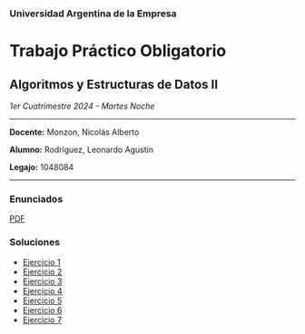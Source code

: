 ### Universidad Argentina de la Empresa
# Trabajo Práctico Obligatorio
## Algoritmos y Estructuras de Datos II
*1er Cuatrimestre 2024 - Martes Noche*

---

**Docente:** Monzon, Nicolás Alberto

**Alumno:** Rodríguez, Leonardo Agustín

**Legajo:** 1048084

---

### Enunciados
[PDF](https://uadeeduar.sharepoint.com/:b:/r/sites/Section_467158/Materiales%20de%20clase/TPO/2024_TPO_Programaci%C3%B3n_II.pdf?csf=1&web=1&e=xkxxgY)

### Soluciones

- [Ejercicio 1](src/ar/edu/uade/tpo/ejercicio1/Main.java)
- [Ejercicio 2](src/ar/edu/uade/tpo/ejercicio2/Main.java)
- [Ejercicio 3](src/ar/edu/uade/tpo/ejercicio3/Main.java)
- [Ejercicio 4](src/ar/edu/uade/tpo/ejercicio4/Main.java)
- [Ejercicio 5](src/ar/edu/uade/tpo/ejercicio5/Main.java)
- [Ejercicio 6](src/ar/edu/uade/tpo/ejercicio6/Main.java)
- [Ejercicio 7](src/ar/edu/uade/tpo/ejercicio7/Main.java)